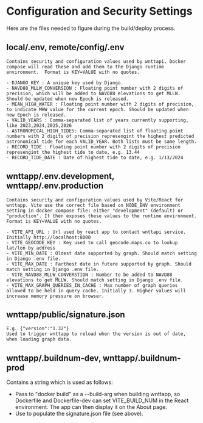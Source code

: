 # Configuration and Security Settings

Here are the files needed to figure during the build/deploy process.

## local/.env, remote/config/.env

    Contains security and configuration values used by wnttapi. Docker compose will read these and add them to the Django runtime environment.  Format is KEY=VALUE with no quotes.

    - DJANGO_KEY : A unique key used by Django.
    - NAVD88_MLLW_CONVERSION : Floating point number with 2 digits of precision, which will be added to NAVD88 elevations to get MLLW. Should be updated when new Epoch is released.
    - MEAN_HIGH_WATER : Floating point number with 2 digits of precision, to indicate MHW value for the current epoch. Should be updated when new Epoch is released.
    - VALID_YEARS : Comma-separated list of years currently supporting, like 2023,2024,2025,2026
    - ASTRONOMICAL_HIGH_TIDES: Comma-separated list of floating point numbers with 2 digits of precision represengint the highest predicted astronomical tide for each VALID_YEAR. Both lists must be same length.
    - RECORD_TIDE : Floating point number with 2 digits of precision represengint the highest tide to date, e.g. 13.44
    - RECORD_TIDE_DATE : Date of highest tide to date, e.g. 1/13/2024

## wnttapp/.env.development, wnttapp/.env.production

    Contains security and configuration values used by Vite/React for wnttapp. Vite use the correct file based on NODE_ENV environment setting in docker compose file: either "development" (default) or "production". It then exposes these values to the runtime environment. Format is KEY=VALUE with no quotes.

    - VITE_API_URL : Url used by react app to contact wnttapi service. Initially http://localhost:8000
    - VITE_GEOCODE_KEY : Key used to call geocode.maps.co to lookup lat/lon by address
    - VITE_MIN_DATE : Oldest date supported by graph. Should match setting in Django .env file.
    - VITE_MAX_DATE : Farthest date in future supported by graph. Should match setting in Django .env file.
    - VITE_NAVD88_MLLW_CONVERSTION : Number to be added to NAVD88 elevations to get MLLW. Should match setting in Django .env file.
    - VITE_MAX_GRAPH_QUERIES_IN_CACHE : Max number of graph queries allowed to be held in query cache. Initially 3. Higher values will increase memory pressure on browser.

## wnttapp/public/signature.json

    E.g. {"version":"1.32"}
    Used to trigger wnttapp to reload when the version is out of date, when loading graph data.

## wnttapp/.buildnum-dev, wnttapp/.buildnum-prod

Contains a string which is used as follows:

-   Pass to "docker build" as a --build-arg when building wnttapp, so Dockerfile and Dockerfile-dev can set VITE_BUILD_NUM in the React environment. The app can then display it on the About page.
-   Use to populate the signature.json file (see above).
